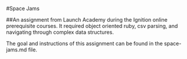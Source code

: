#Space Jams

##An assignment from Launch Academy during the Ignition online prerequisite courses. It required object oriented ruby, csv parsing, and navigating through complex data structures.

The goal and instructions of this assignment can be found in the space-jams.md file.

